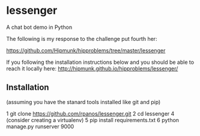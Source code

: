 # lessenger
A chat bot demo in Python

The following is my response to the challenge put fourth her:

https://github.com/Hipmunk/hipproblems/tree/master/lessenger

If you following the installation instructions below and   you should be able to reach it locally here: http://hipmunk.github.io/hipproblems/lessenger/


## Installation
(assuming you have the stanard tools installed like git and pip)

1 git clone https://github.com/rpanos/lessenger.git
2 cd lessenger
4 (consider creating a virtualenv)
5 pip install requirements.txt
6 python manage.py runserver 9000
